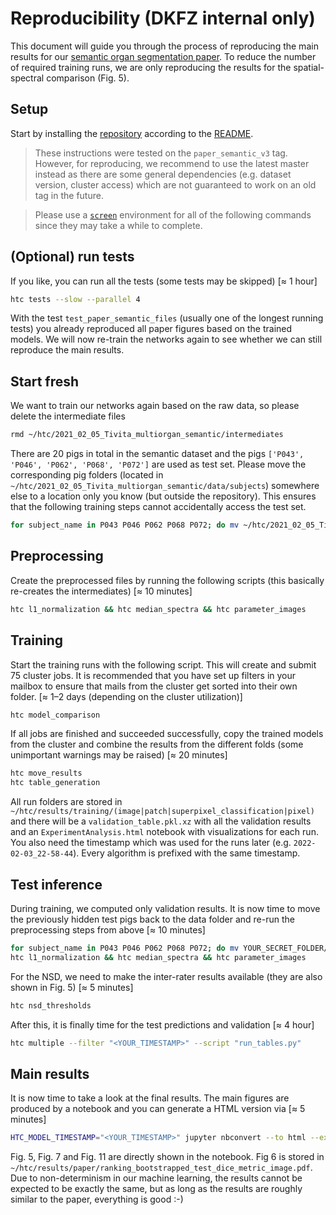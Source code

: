 # Reproducibility (DKFZ internal only)

This document will guide you through the process of reproducing the main results for our [semantic organ segmentation paper](https://doi.org/10.1016/j.media.2022.102488). To reduce the number of required training runs, we are only reproducing the results for the spatial-spectral comparison (Fig. 5).

## Setup

Start by installing the [repository](https://git.dkfz.de/imsy/issi/htc) according to the [README](../../README.md).

> These instructions were tested on the `paper_semantic_v3` tag. However, for reproducing, we recommend to use the latest master instead as there are some general dependencies (e.g. dataset version, cluster access) which are not guaranteed to work on an old tag in the future.

> Please use a [`screen`](https://linuxize.com/post/how-to-use-linux-screen/) environment for all of the following commands since they may take a while to complete.

## (Optional) run tests

If you like, you can run all the tests (some tests may be skipped) [≈ 1 hour]

```bash
htc tests --slow --parallel 4
```

With the test `test_paper_semantic_files` (usually one of the longest running tests) you already reproduced all paper figures based on the trained models. We will now re-train the networks again to see whether we can still reproduce the main results.

## Start fresh

We want to train our networks again based on the raw data, so please delete the intermediate files

```bash
rmd ~/htc/2021_02_05_Tivita_multiorgan_semantic/intermediates
```

There are 20 pigs in total in the semantic dataset and the pigs `['P043', 'P046', 'P062', 'P068', 'P072']` are used as test set. Please move the corresponding pig folders (located in `~/htc/2021_02_05_Tivita_multiorgan_semantic/data/subjects`) somewhere else to a location only you know (but outside the repository). This ensures that the following training steps cannot accidentally access the test set.

```bash
for subject_name in P043 P046 P062 P068 P072; do mv ~/htc/2021_02_05_Tivita_multiorgan_semantic/data/subjects/$subject_name YOUR_SECRET_FOLDER/$subject_name; done
```

## Preprocessing

Create the preprocessed files by running the following scripts (this basically re-creates the intermediates) [≈ 10 minutes]

```bash
htc l1_normalization && htc median_spectra && htc parameter_images
```

## Training

Start the training runs with the following script. This will create and submit 75 cluster jobs. It is recommended that you have set up filters in your mailbox to ensure that mails from the cluster get sorted into their own folder. [≈ 1–2 days (depending on the cluster utilization)]

```bash
htc model_comparison
```

If all jobs are finished and succeeded successfully, copy the trained models from the cluster and combine the results from the different folds (some unimportant warnings may be raised) [≈ 20 minutes]

```bash
htc move_results
htc table_generation
```

All run folders are stored in `~/htc/results/training/(image|patch|superpixel_classification|pixel)` and there will be a `validation_table.pkl.xz` with all the validation results and an `ExperimentAnalysis.html` notebook with visualizations for each run. You also need the timestamp which was used for the runs later (e.g. `2022-02-03_22-58-44`). Every algorithm is prefixed with the same timestamp.

## Test inference

During training, we computed only validation results. It is now time to move the previously hidden test pigs back to the data folder and re-run the preprocessing steps from above [≈ 10 minutes]

```bash
for subject_name in P043 P046 P062 P068 P072; do mv YOUR_SECRET_FOLDER/$subject_name ~/htc/2021_02_05_Tivita_multiorgan_semantic/data/subjects/$subject_name; done
htc l1_normalization && htc median_spectra && htc parameter_images
```

For the NSD, we need to make the inter-rater results available (they are also shown in Fig. 5) [≈ 5 minutes]

```bash
htc nsd_thresholds
```

After this, it is finally time for the test predictions and validation [≈ 4 hour]

```bash
htc multiple --filter "<YOUR_TIMESTAMP>" --script "run_tables.py"
```

## Main results

It is now time to take a look at the final results. The main figures are produced by a notebook and you can generate a HTML version via [≈ 5 minutes]

```bash
HTC_MODEL_TIMESTAMP="<YOUR_TIMESTAMP>" jupyter nbconvert --to html --execute --output-dir=~/htc ~/htc/src/paper/MIA2022/Benchmarking.ipynb
```

Fig. 5, Fig. 7 and Fig. 11 are directly shown in the notebook. Fig 6 is stored in `~/htc/results/paper/ranking_bootstrapped_test_dice_metric_image.pdf`. Due to non-determinism in our machine learning, the results cannot be expected to be exactly the same, but as long as the results are roughly similar to the paper, everything is good :-)
